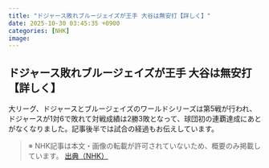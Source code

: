 ```yaml
---
title: "ドジャース敗れブルージェイズが王手 大谷は無安打【詳しく】"
date: 2025-10-30 03:45:35 +0900
categories: [NHK]
image: 
---
```

## ドジャース敗れブルージェイズが王手 大谷は無安打【詳しく】

大リーグ、ドジャースとブルージェイズのワールドシリーズは第5戦が行われ、ドジャースが1対6で敗れて対戦成績は2勝3敗となって、球団初の連覇達成にあとがなくなりました。記事後半では試合の経過もお伝えしています。

> ※ NHK記事は本文・画像の転載が許可されていないため、概要のみ掲載しています。
[出典（NHK）](http://www3.nhk.or.jp/news/html/20251030/k10014962881000.html)
